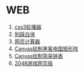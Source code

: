 # WEB
1. <a href='http://jiangk1214.win/WEBDemo/前端demo/css3轮播器.html'>css3轮播器</a>
2. <a href='http://jiangk1214.win/WEBDemo/前端demo/game.html'>别踩白块</a>
3. <a href='http://jiangk1214.win/WEBDemo/前端demo/网页计算器.html'>网页计算器</a>
4. <a href='http://jiangk1214.win/WEBDemo/前端demo/黑客帝国矩形阵.html'>Canvas绘制黑客帝国矩形阵</a>
5. <a href='http://jiangk1214.win/WEBDemo/前端demo/clock3.html'>Canvas绘制简易钟表</a>
6. <a href='http://jiangk1214.win/WEBDemo/网页小游戏--2048/index.html'>2048游戏网页版</a>
